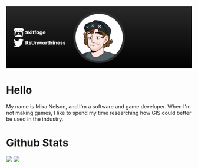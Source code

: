 [![Header](https://raw.githubusercontent.com/mikanelson/mikanelson/main/assets/header.png "Header")](https://skiffage.itch.io/)

# Hello
My name is Mika Nelson, and I'm a software and game developer. When I'm not making games, I like to spend my time researching how GIS could better be used in the industry.

# Github Stats
<img src="https://github-readme-stats.vercel.app/api/top-langs/?username=mikanelson&show_icons=true&theme=dark" /> <img align="top" src="https://github-readme-stats.vercel.app/api?username=mikanelson&show_icons=true&theme=dark" />
